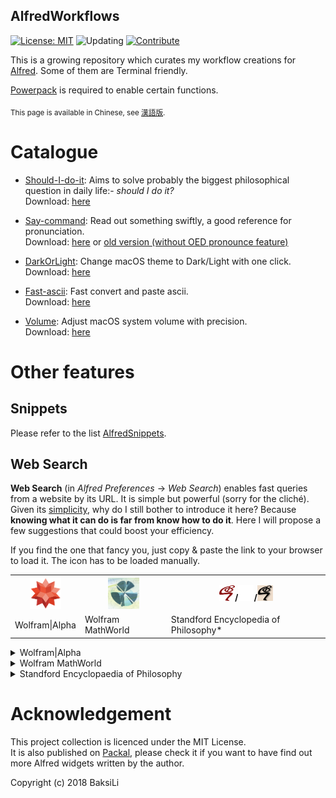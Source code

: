 AlfredWorkflows
---
[![License: MIT](https://img.shields.io/badge/Licence-MIT-yellow.svg)](https://opensource.org/licenses/MIT)
![Updating](https://img.shields.io/badge/status-updating-lightgreen.svg)
[![Contribute](https://img.shields.io/badge/contribute-gray.svg?style=flat)](https://github.com/BaksiLi/AlfredWorkflows/blob/master/CONTRIBUTE.md)

This is a growing repository which curates my workflow creations for [Alfred](https://www.alfredapp.com). Some of them are Terminal friendly.  

[Powerpack](https://www.alfredapp.com/powerpack/) is required to enable certain functions.

<sub>This page is available in Chinese, see [漢語版](https://github.com/BaksiLi/AlfredWorkflows/blob/master/README_CN.md).</sub>

# Catalogue
- [Should-I-do-it](https://github.com/BaksiLi/AlfredWorkflows/tree/master/Index/should_i_do_it): Aims to solve probably the biggest philosophical question in daily life:- *should I do it?*   
    Download: [here](https://github.com/BaksiLi/AlfredWorkflows/blob/master/workflows/Should.alfredworkflow?raw=true)
    
- [Say-command](https://github.com/BaksiLi/AlfredWorkflows/tree/master/Index/say-workflow): Read out something swiftly, a good reference for pronunciation.   
    Download: [here](https://github.com/BaksiLi/AlfredWorkflows/tree/master/workflows/say_command.alfredworkflow?raw=true) or [old version (without OED pronounce feature)](https://github.com/BaksiLi/AlfredWorkflows/tree/master/workflows/say_command_0.5.alfredworkflow?raw=true)
    
 - [DarkOrLight](https://github.com/BaksiLi/AlfredWorkflows/tree/master/Index/DarkOrLight): Change macOS theme to Dark/Light with one click.   
 	Download: [here](https://github.com/BaksiLi/AlfredWorkflows/tree/master/workflows/DarkOrLight.alfredworkflow?raw=true)   
 
- [Fast-ascii](https://github.com/BaksiLi/AlfredWorkflows/tree/master/Index/fast-ascii): Fast convert and paste ascii.   
    Download: [here](https://github.com/BaksiLi/AlfredWorkflows/tree/master/workflows/Fast_ascii.alfredworkflow?raw=true)

- [Volume](https://github.com/BaksiLi/AlfredWorkflows/tree/master/Index/Volume): Adjust macOS system volume with precision.  
	Download: [here](https://github.com/BaksiLi/AlfredWorkflows/tree/master/workflows/Volume.alfredworkflow?raw=true)
	
# Other features
## Snippets
Please refer to the list [AlfredSnippets](https://github.com/BaksiLi/AlfredSnippets).

## Web Search
**Web Search** (in *Alfred Preferences* -> *Web Search*) enables fast queries from a website by its URL. It is simple but powerful (sorry for the cliché).   
Given its [simplicity](https://www.alfredapp.com/help/features/web-search/custom-searches/), why do I still bother to introduce it here? Because **knowing what it can do is far from know how to do it**. Here I will propose a few suggestions that could boost your efficiency. 

If you find the one that fancy you, just copy & paste the link to your browser to load it. The icon has to be loaded manually.

<table>
<tr>
  <th><img src="features/wa.png" alt="Wolfram|Alpha Logo" width="50" height="50"></th>
  <th><img src="features/wm.png" alt="MathWorld Logo" width="50" height="50"></th>
  <th><img src="features/sep_man_r.png" alt="SEP Logo red" width="25" height="25">/<img src="features/sep_man_w.png" alt="SEP Logo white" width="25" height="25">/<img src="features/sep_man_k.png" alt="SEP Logo black" width="25" height="25"></th>
</tr>
<tr>
  <td>Wolfram&#124;Alpha</td>
  <td>Wolfram MathWorld</td>
  <td>Standford Encyclopedia of Philosophy*</td>
</tr>
</table>

<details>
<summary>Wolfram|Alpha</summary>

Suppose you are solving a question:
> How many times faster it is to solve TSP (Travelling Salesperson Problem), by using dynamic-programming-based algorithm (![$n!$](https://latex.codecogs.com/svg.latex?n%21)) than using brute force search algorithm (![$n^2 2^n$](https://latex.codecogs.com/svg.latex?n%5E2%202%5En)), given that n=100?

The solution is obtained by computing ![$\frac{100!}{100^{2}\times 2^{100}}$](https://latex.codecogs.com/svg.latex?%5Cfrac%7B100%21%7D%7B100%5E%7B2%7D%5Ctimes%202%5E%7B100%7D%7D).
It could be done in just one line:
```
alpha 100!/(100^2 * 2^100)
```
![illustration](features/alpha1.png)
and you will see the following result in Wolfram|Alpha:
![illustration](features/alpha2.png)
Powerful, innit?

> alfred://customsearch/Compute%20%7Bquery%7D%20in%20Wolfram%20Alpha/alpha/utf8/%2B/https%3A%2F%2Fwww.wolframalpha.com%2Finput%2F%3Fi%3D%7Bquery%7D

The default keyword is `alpha`.

</details>

<details>
<summary>Wolfram MathWorld</summary>

For checking definitions in maths, stats and computer science.
> alfred://customsearch/Search%20%7Bquery%7D%20in%20Wolfram%20MathWorld/math/utf8/%2B/http%3A%2F%2Fmathworld.wolfram.com%2Fsearch%2F%3Fquery%3D%7Bquery%7D

The default keyword is `math`.

</details>

<details>
<summary>Standford Encyclopaedia of Philosophy</summary>

A good (actually the best) reference for philosophy. The official dashboard widget is so dumb that cannot be easily used nowadays. Alfred provides a perfect way to access it.

![SEP illustration](features/sep1.png)

> alfred://customsearch/Search%20%7Bquery%7D%20in%20Standford%20Encyclopedia%20of%20Philosophy/sep/utf8/nospace/https%3A%2F%2Fplato.stanford.edu%2Fsearch%2Fsearcher.py%3Fquery%3D%7Bquery%7D

The default keyword is `sep`.

\* Another option is to search directly in the SEP catalogue, which requires [*Friend of SEP* membership](https://plato.stanford.edu/support/friends.html). 
> alfred://customsearch/Search%20%7Bquery%7D%20in%20SEP%27s%20catalogue/sepf/utf8/%2B/https%3A%2F%2Fleibniz.stanford.edu%2Ffriends%2Fsearch_title%2F%3Fquery%3D%7Bquery%7D

The default keyword is `sepf`.

</details>

# Acknowledgement
This project collection is licenced under the MIT License.  
It is also published on [Packal](http://www.packal.org/users/lisongcheng), please check it if you want to have find out more Alfred widgets written by the author.

Copyright (c) 2018 BaksiLi


